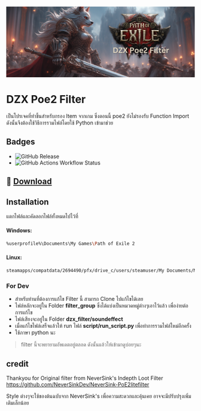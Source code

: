 ![Darkxee Poe2 Filter](https://raw.githubusercontent.com/darkzerox/Darkxee-Poe2Filter/refs/heads/master/dzx_filter/images/dzx-poe2-filter-logo.png)


# DZX Poe2 Filter

เป็นโปรเจคที่ทำขึ้นสำหรับกรอง Item จากเกม ซึ่งตอนนี้ poe2 ยังไม่รองรับ Function Import ดังนั้นจึงต้องใช้วิธีการรวมไฟล์โดยใช้ Python เข้ามาช่วย 

## Badges

- ![GitHub Release](https://img.shields.io/github/v/release/darkzerox/Darkxee-Poe2Filter) 
- ![GitHub Actions Workflow Status](https://img.shields.io/github/actions/workflow/status/darkzerox/Darkxee-Poe2Filter/python-app.yml)
 
## 🔗 [Download](https://github.com/darkzerox/Darkxee-Poe2Filter/releases/latest)
## Installation

แตกไฟล์และคัดลอกไฟล์ทั้งหมดไปไว้ที่

#### Windows: 
```bash
%userprofile%\Documents\My Games\Path of Exile 2
```

#### Linux: 
```bash
steamapps/compatdata/2694490/pfx/drive_c/users/steamuser/My Documents/My Games/Path of Exile 2
```

### For Dev
- สำหรับท่านที่ต้องการแก้ไข Filter นี้ สามารถ Clone ไปแก้ไขได้เลย
- ไฟล์หลักจะอยู่ใน Folder **filter_group** ซึ่งได้แบ่งเป็นหมวดหมู่ต่างๆเอาไว้แล้ว เพื่อง่ายต่อการแก้ไข
- ไฟล์เสียงจะอยู่ใน Folder **dzx_filter/soundeffect**
- เมื่อแก้ไขไฟล์เสร็จแล้วให้ run ไฟล์ **script/run_script.py** เพื่อทำการรวมไฟล์ใหม่อีกครั้ง 
- ใช้ภาษา python นะ


> filter นี้จะพยายามอัพเดตอยู่ตลอด ดังนั้นแล้วให้เข้ามาดูบ่อยๆนะ

## credit
Thankyou for Original filter from NeverSink's Indepth Loot Filter https://github.com/NeverSinkDev/NeverSink-PoE2litefilter

Style ต่างๆจะใช้ของต้นฉบับจาก NeverSink's เพื่อความสะดวกและคุ้นเคย อาจจะมีปรับปรุงเพิ่มเติมเล็กน้อย
